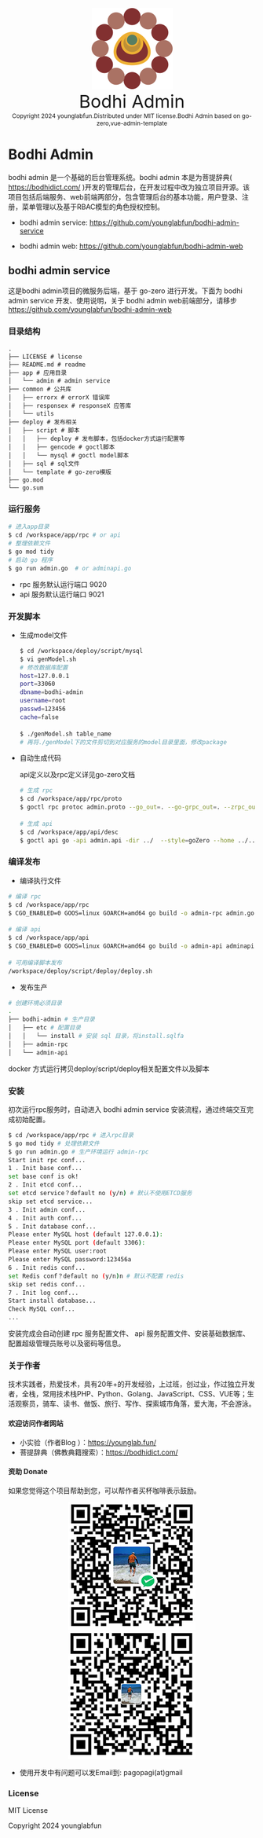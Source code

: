 <center class="half">
<img src="https://github.com/younglabfun/younglabfun/blob/main/image/bodhi-admin-logo.png?raw=true" />
</center>

<center style="font-size:36px">Bodhi Admin</center>

<center style="font-size:12px;">Copyright 2024 younglabfun.Distributed under MIT license.Bodhi Admin based on go-zero,vue-admin-template</center>



# Bodhi Admin

bodhi admin 是一个基础的后台管理系统。bodhi admin 本是为菩提辞典( https://bodhidict.com/ )开发的管理后台，在开发过程中改为独立项目开源。该项目包括后端服务、web前端两部分，包含管理后台的基本功能，用户登录、注册，菜单管理以及基于RBAC模型的角色授权控制。

- bodhi admin service: https://github.com/younglabfun/bodhi-admin-service

- bodhi admin web: https://github.com/younglabfun/bodhi-admin-web



## bodhi admin service

这是bodhi admin项目的微服务后端，基于 go-zero 进行开发。下面为 bodhi admin service 开发、使用说明，关于 bodhi admin web前端部分，请移步  https://github.com/younglabfun/bodhi-admin-web

 

### 目录结构

```shell
.
├── LICENSE # license
├── README.md # readme
├── app # 应用目录
│   └── admin # admin service
├── common # 公共库
│   ├── errorx # errorX 错误库
│   ├── responsex # responseX 应答库
│   └── utils
├── deploy # 发布相关
│   ├── script # 脚本
│   │   ├── deploy # 发布脚本，包括docker方式运行配置等
│   │   ├── gencode # goctl脚本
│   │   └── mysql # goctl model脚本
│   ├── sql # sql文件
│   └── template # go-zero模版
├── go.mod
└── go.sum

```



### 运行服务

```bash
# 进入app目录
$ cd /workspace/app/rpc # or api
# 整理依赖文件
$ go mod tidy
# 启动 go 程序
$ go run admin.go  # or adminapi.go
```

- rpc 服务默认运行端口 9020
- api 服务默认运行端口 9021



### 开发脚本

- 生成model文件

  ```bash
  $ cd /workspace/deploy/script/mysql
  $ vi genModel.sh
  # 修改数据库配置
  host=127.0.0.1
  port=33060
  dbname=bodhi-admin
  username=root
  passwd=123456
  cache=false
  
  $ ./genModel.sh table_name
  # 再将./genModel下的文件剪切到对应服务的model目录里面，修改package
  ```

- 自动生成代码

  api定义以及rpc定义详见go-zero文档

  ```bash
  # 生成 rpc
  $ cd /workspace/app/rpc/proto
  $ goctl rpc protoc admin.proto --go_out=. --go-grpc_out=. --zrpc_out=../ --style=goZero -m
  
  # 生成 api
  $ cd /workspace/app/api/desc
  $ goctl api go -api admin.api -dir ../  --style=goZero --home ../../../../deploy/template
  ```



### 编译发布

- 编译执行文件

```bash
# 编译 rpc
$ cd /workspace/app/rpc
$ CGO_ENABLED=0 GOOS=linux GOARCH=amd64 go build -o admin-rpc admin.go

# 编译 api
$ cd /workspace/app/api
$ CGO_ENABLED=0 GOOS=linux GOARCH=amd64 go build -o admin-api adminapi.go

# 可用编译脚本发布
/workspace/deploy/script/deploy/deploy.sh

```



- 发布生产

```bash
# 创建环境必须目录
.
├── bodhi-admin # 生产目录
│   ├── etc # 配置目录
│   │   └── install # 安装 sql 目录，将install.sqlfa
│   ├── admin-rpc
│   └── admin-api
```

docker 方式运行拷贝deploy/script/deploy相关配置文件以及脚本



### 安装

初次运行rpc服务时，自动进入 bodhi admin service 安装流程，通过终端交互完成初始配置。

```bash
$ cd /workspace/app/rpc # 进入rpc目录
$ go mod tidy # 处理依赖文件
$ go run admin.go # 生产环境运行 admin-rpc
Start init rpc conf...
1 . Init base conf...
set base conf is ok!
2 . Init etcd conf...
set etcd service？default no (y/n) # 默认不使用ETCD服务
skip set etcd service...
3 . Init admin conf...
4 . Init auth conf...
5 . Init database conf...
Please enter MySQL host (default 127.0.0.1):
Please enter MySQL port (default 3306):
Please enter MySQL user:root
Please enter MySQL password:123456a
6 . Init redis conf...
set Redis conf？default no (y/n)n # 默认不配置 redis
skip set redis conf...
7 . Init log conf...
Start install database...
Check MySQL conf...
...
```

安装完成会自动创建 rpc 服务配置文件、 api 服务配置文件、安装基础数据库、配置超级管理员账号以及密码等信息。



### 关于作者

技术实践者，热爱技术，具有20年+的开发经验，上过班，创过业，作过独立开发者，全栈，常用技术栈PHP、Python、Golang、JavaScript、CSS、VUE等；生活观察员，骑车、读书、做饭、旅行、写作、探索城市角落，爱大海，不会游泳。

#### 欢迎访问作者网站

- 小实验（作者Blog ）：https://younglab.fun/
- 菩提辞典（佛教典籍搜索）：https://bodhidict.com/

#### 资助 Donate

如果您觉得这个项目帮助到您，可以帮作者买杯咖啡表示鼓励。

<center class="half">
<img src="https://github.com/younglabfun/younglabfun/blob/main/image/wxpay.jpg?raw=true" style="width:260px"/><img src="https://github.com/younglabfun/younglabfun/blob/main/image/alipay.jpg?raw=true" style="width:260px"/>
</center>

- 使用开发中有问题可以发Email到: pagopagi(at)gmail



### License

MIT License

Copyright 2024 younglabfun
